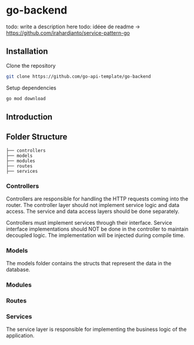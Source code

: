 # go-backend
todo: write a description here
todo: idéee de readme -> https://github.com/irahardianto/service-pattern-go

## Installation
Clone the repository

```bash
git clone https://github.com/go-api-template/go-backend
```

Setup dependencies

```bash
go mod download
```

## Introduction


## Folder Structure
``` 
├── controllers
├── models
├── modules
├── routes
├── services
``` 

### Controllers
Controllers are responsible for handling the HTTP requests coming into the router.
The controller layer should not implement service logic and data access.
The service and data access layers should be done separately.

Controllers must implement services through their interface.
Service interface implementations should NOT be done in the controller to maintain decoupled logic.
The implementation will be injected during compile time.


### Models
The models folder contains the structs that represent the data in the database.

### Modules

### Routes


### Services
The service layer is responsible for implementing the business logic of the application.



